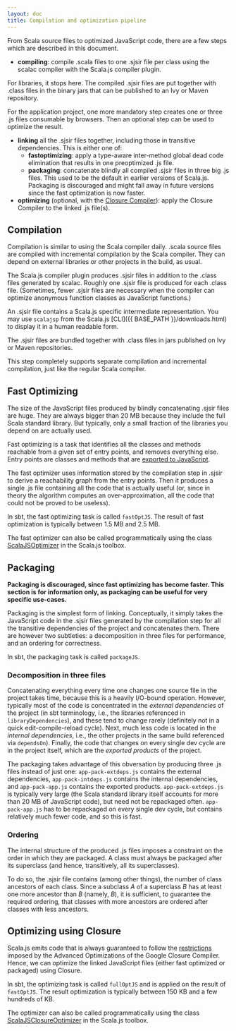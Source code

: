 ```yaml
---
layout: doc
title: Compilation and optimization pipeline
---
```


From Scala source files to optimized JavaScript code, there are a few steps
which are described in this document.

* **compiling**: compile .scala files to one .sjsir file per class using the scalac
  compiler with the Scala.js compiler plugin.

For libraries, it stops here. The compiled .sjsir files are put together with .class files in the binary jars that
can be published to an Ivy or Maven repository.

For the application project, one more mandatory step creates one or three .js files
consumable by browsers. Then an optional step can be used to optimize the
result.

* **linking** all the .sjsir files together, including those in transitive
  dependencies. This is either one of:
  * **fastoptimizing**: apply a type-aware inter-method global dead code
    elimination that results in one preoptimized .js file.
  * **packaging**: concatenate blindly all compiled .sjsir files in three big .js files. This used to be the default in 
    earlier versions of Scala.js. Packaging is discouraged and might fall away in future versions since the fast 
    optimization is now faster.
* **optimizing** (optional, with the
  [Closure Compiler](https://developers.google.com/closure/compiler/)): apply
  the Closure Compiler to the linked .js file(s).

## Compilation

Compilation is similar to using the Scala compiler daily. .scala source files
are compiled with incremental compilation by the Scala compiler. They can
depend on external libraries or other projects in the build, as usual.

The Scala.js compiler plugin produces .sjsir files in addition to the .class files
generated by scalac. Roughly one .sjsir file is produced for each .class file.
(Sometimes, fewer .sjsir files are necessary when the compiler can optimize
anonymous function classes as JavaScript functions.)

An .sjsir file contains a Scala.js specific intermediate representation. You may use `scalajsp` from the Scala.js
[CLI]({{ BASE_PATH }}/downloads.html) to display it in a human readable form.

The .sjsir files are bundled together with .class files in jars published on Ivy or
Maven repositories.

This step completely supports separate compilation and incremental compilation,
just like the regular Scala compiler.

## Fast Optimizing

The size of the JavaScript files produced by blindly concatenating .sjsir files are huge.
They are always bigger than 20 MB because they include the full Scala standard
library.
But typically, only a small fraction of the libraries you depend on are
actually used.

Fast optimizing is a task that identifies all the classes and methods reachable
from a given set of entry points, and removes everything else.
Entry points are classes and methods that are
[exported to JavaScript](../interoperability/export-to-javascript.html).

The fast optimizer uses information stored by the compilation step in .sjsir
to derive a reachability graph from the entry points.
Then it produces a single .js file containing all the code that is actually
useful (or, since in theory the algorithm computes an over-approximation, all
the code that could not be proved to be useless).

In sbt, the fast optimizing task is called `fastOptJS`. The result of
fast optimization is typically between 1.5 MB and 2.5 MB.

The fast optimizer can also be called programmatically using the class
[ScalaJSOptimizer](https://github.com/scala-js/scala-js/blob/master/tools/shared/src/main/scala/org/scalajs/core/tools/optimizer/ScalaJSOptimizer.scala)
in the Scala.js toolbox.

## Packaging

**Packaging is discouraged, since fast optimizing has become faster. This section is for information only, as packaging can be useful for very specific use-cases.**

Packaging is the simplest form of linking. Conceptually, it simply takes the JavaScript code in the
.sjsir files generated by the compilation step for all the transitive dependencies
of the project and concatenates them.
There are however two subtleties: a decomposition in three files for performance,
and an ordering for correctness.

In sbt, the packaging task is called `packageJS`.

### Decomposition in three files

Concatenating everything every time one changes one source file in the project
takes time, because this is a heavily I/O-bound operation. However, typically
most of the code is concentrated in the *external dependencies* of the project
(in sbt terminology, i.e., the libraries referenced in `libraryDependencies`),
and these tend to change rarely (definitely not in a quick edit-compile-reload
cycle). Next, much less code is located in the *internal dependencies*, i.e.,
the other projects in the same build referenced via `dependsOn`). Finally, the
code that changes on every single dev cycle are in the project itself, which
are the *exported products* of the project.

The packaging takes advantage of this obversation by producing three .js files
instead of just one: `app-pack-extdeps.js` contains the external dependencies,
`app-pack-intdeps.js` contains the internal dependencies, and `app-pack-app.js` contains the
exported products.
`app-pack-extdeps.js` is typically very large (the Scala standard library itself
accounts for more than 20 MB of JavaScript code), but need not be repackaged
often.
`app-pack-app.js` has to be repackaged on every single dev cycle, but contains
relatively much fewer code, and so this is fast.

### Ordering

The internal structure of the produced .js files imposes a constraint on the
order in which they are packaged. A class must always be packaged after its
superclass (and hence, transitively, all its superclasses).

To do so, the .sjsir file contains (among other things), the number of class
ancestors of each class. Since a subclass *A* of a superclass *B* has at least
one more ancestor than *B* (namely, *B*), it is sufficient, to guarantee the
required ordering, that classes with more ancestors are ordered after classes
with less ancestors.

## Optimizing using Closure

Scala.js emits code that is always guaranteed to follow the
[restrictions](https://developers.google.com/closure/compiler/docs/limitations)
imposed by the Advanced Optimizations of the Google Closure Compiler.
Hence, we can optimize the linked JavaScript files (either fast optimized or
packaged) using Closure.

In sbt, the optimizing task is called `fullOptJS` and is applied on the result
of `fastOptJS`. The result optimization is typically between
150 KB and a few hundreds of KB.

The optimizer can also be called programmatically using the class
[ScalaJSClosureOptimizer](https://github.com/scala-js/scala-js/blob/master/tools/jvm/src/main/scala/org/scalajs/core/tools/optimizer/ScalaJSClosureOptimizer.scala)
in the Scala.js toolbox.

